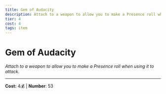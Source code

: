 ```yaml
---
title: Gem of Audacity
description: Attach to a weapon to allow you to make a Presence roll when using it to attack.
tier: 4
cost: 4
tags: item
---
```

# Gem of Audacity

_Attach to a weapon to allow you to make a Presence roll when using it to attack._

___
**Cost:** 4💰 | **Number**: 53
